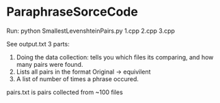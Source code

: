 # ParaphraseSorceCode

Run: python SmallestLevenshteinPairs.py 1.cpp 2.cpp 3.cpp 

See output.txt
3 parts:
  1. Doing the data collection: tells you which files its comparing, and how many pairs were found.
  2. Lists all pairs in the format Original -> equivilent
  3. A list of number of times a phrase occured.

pairs.txt is pairs collected from ~100 files
